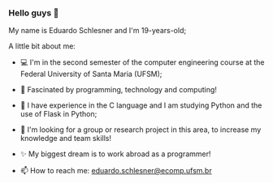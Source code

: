 ### Hello guys 👋
My name is Eduardo Schlesner and I'm 19-years-old;

A little bit about me:

- 💻 I'm in the second semester of the computer engineering course at the Federal University of Santa Maria (UFSM);

- 👾 Fascinated by programming, technology and computing!

- 📖 I have experience in the C language and I am studying Python and the use of Flask in Python;

- 👥 I'm looking for a group or research project in this area, to increase my knowledge and team skills!

- ✨ My biggest dream is to work abroad as a programmer!

- 📫 How to reach me: eduardo.schlesner@ecomp.ufsm.br





<!--
**EduardoSchlesner/EduardoSchlesner** is a ✨ _special_ ✨ repository because its `README.md` (this file) appears on your GitHub profile.

Here are some ideas to get you started:

- 🔭 I’m currently working on ...
- 🌱 I’m currently learning ...
- 👯 I’m looking to collaborate on ...
- 🤔 I’m looking for help with ...
- 💬 Ask me about ...
- 📫 How to reach me: ...
- 😄 Pronouns: ...
- ⚡ Fun fact: ...
-->

